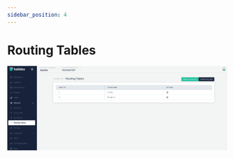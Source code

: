 ```yaml
---
sidebar_position: 4
---
```


# Routing Tables

![Routing Tables](/img/platform/v7/docs/routingtable.png)
